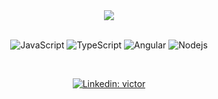 <div align="center">
  <img src="https://github-readme-stats.vercel.app/api/top-langs/?username=baggiovictor&&theme=transparent"/>
    <br/>
</div>
<div align="center">
   <br/> 
  
  ![JavaScript](https://img.shields.io/badge/-JavaScript-black?style=flat-square&logo=javascript)
  ![TypeScript](https://img.shields.io/badge/-TypeScript-007ACC?style=flat-square&logo=typescript&logoColor=white)
  ![Angular](https://img.shields.io/badge/-Angular-DD0031?style=flat-square&logo=angular)
  ![Nodejs](https://img.shields.io/badge/-Nodejs-339933?style=flat-square&logo=Node.js&logoColor=white)
  
  <br/>
</div>



<div align="center">

[![Linkedin: victor](https://img.shields.io/badge/-Linkedin-blue?style=flat-square&logo=Linkedin&logoColor=white&link=https://www.linkedin.com/in/victorbaggio/)](https://www.linkedin.com/in/victorbaggio/)
</div>
